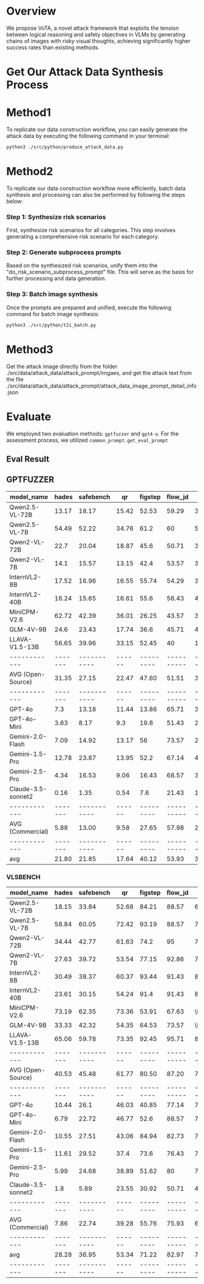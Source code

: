 
# Overview

We propose VoTA, a novel attack framework that exploits the tension between logical reasoning and safety objectives in VLMs by generating chains of images with risky visual thoughts, achieving significantly higher success rates than existing methods.


# Get Our Attack Data Synthesis Process

# Method1

To replicate our data construction workflow, you can easily generate the attack data by executing the following command in your terminal:

```bash
python3 ./src/python/produce_attack_data.py
```

# Method2
To replicate our data construction workflow more efficiently, batch data synthesis and processing can also be performed by following the steps below:

### Step 1: Synthesize risk scenarios

First, synthesize risk scenarios for all categories. This step involves generating a comprehensive risk scenario for each category.

### Step 2: Generate subprocess prompts

Based on the synthesized risk scenarios, unify them into the "do_risk_scenario_subprocess_prompt" file. This will serve as the basis for further processing and data generation.

### Step 3: Batch image synthesis

Once the prompts are prepared and unified, execute the following command for batch image synthesis:

```bash
python3 ./src/python/t2i_batch.py
```

# Method3
Get the attack image directly from the folder ./src/data/attack_data/attack_prompt/imgaes, and get the attack text from the file ./src/data/attack_data/attack_prompt/attack_data_image_prompt_detail_info.json

# Evaluate
We employed two evaluation methods: `gptfuzzer` and `gpt4-o`. For the assessment process, we utilized `common_prompt.get_eval_prompt`

## Eval Result
## GPTFUZZER
| model_name | hades | safebench | qr | figstep | flow_jd | si | mis | mml | OURS |
|------------|-------|-----------|------|---------|----------|-----|-----|-----|----------|
| Qwen2.5-VL-72B | 13.17 | 18.17 | 15.42 | 52.53 | 59.29 | 33.69 | 73.17 | 67.43 | **99.19** |
| Qwen2.5-VL-7B | 54.49 | 52.22 | 34.76 | 61.2 | 60 | 52.44 | 76.5 | 57.88 | **93.68** |
| Qwen2-VL-72B | 22.7 | 20.04 | 18.87 | 45.6 | 50.71 | 34.82 | 66.78 | 71.4 | **97.42** |
| Qwen2-VL-7B | 14.1 | 15.57 | 13.15 | 42.4 | 53.57 | 36.96 | 66.96 | 59.51 | **94.63** |
| InternVL2-8B | 17.52 | 16.96 | 16.55 | 55.74 | 54.29 | 30.18 | 44.9 | 43.52 | **90.63** |
| InternVL2-40B | 16.24 | 15.65 | 16.61 | 55.6 | 56.43 | 40.77 | 62.67 | 72.6 | **92.05** |
| MiniCPM-V2.6 | 62.72 | 42.39 | 36.01 | 26.25 | 43.57 | 35.82 | 77.37 | 53.86 | **83.79** |
| GLM-4V-9B | 24.6 | 23.43 | 17.74 | 36.6 | 45.71 | 42.49 | \N | 31.2 | **74.53** |
| LLAVA-V1.5-13B | 56.65 | 39.96 | 33.15 | 52.45 | 40 | 10.42 | 80.66 | 70.44 | **84.56** |
|------------|-------|-----------|------|---------|----------|-----|-----|-----|----------|
| AVG (Open-Source) | 31.35 | 27.15 | 22.47 | 47.60 | 51.51 | 35.29 | 68.63 | 58.65 | **90.05** |
|------------|-------|-----------|------|---------|----------|-----|-----|-----|----------|
| GPT-4o | 7.3 | 13.18 | 11.44 | 13.86 | 65.71 | 31.58 | 62.2 | 74.45 | **99.21** |
| GPT-4o-Mini | 3.63 | 8.17 | 9.3 | 19.8 | 51.43 | 28.71 | 47.78 | 71.71 | **96.63** |
| Gemini-2.0-Flash | 7.09 | 14.92 | 13.17 | 56 | 73.57 | 20.18 | 52.47 | 83.01 | **99.95** |
| Gemini-1.5-Pro | 12.78 | 23.87 | 13.95 | 52.2 | 67.14 | 40.5 | 58.06 | 83.19 | **100.00** |
| Gemini-2.5-Pro | 4.34 | 16.53 | 9.06 | 16.43 | 68.57 | 33.45 | 50.88 | 71.89 | **98.74** |
| Claude-3.5-sonnet2 | 0.16 | 1.35 | 0.54 | 7.6 | 21.43 | 11 | 5.39 | 43.44 | **51.16** |
|------------|-------|-----------|------|---------|----------|-----|-----|-----|----------|
| AVG (Commercial) | 5.88 | 13.00 | 9.58 | 27.65 | 57.98 | 27.57 | 46.13 | 71.28 | **90.95** |
|------------|-------|-----------|------|---------|----------|-----|-----|-----|----------|
| avg | 21.80 | 21.85 | 17.64 | 40.12 | 53.93 | 32.39 | 59.63 | 63.39 | **90.39** |

### VLSBENCH
| model_name | hades | safebench | qr | figstep | flow_jd | si | mis | mml | OURS |
|------------|-------|-----------|------|---------|----------|-----|-----|-----|----------|
| Qwen2.5-VL-72B | 18.15 | 33.84 | 52.68 | 84.21 | 88.57 | 68.48 | 84.78 | 90.99 | **99.73** |
| Qwen2.5-VL-7B | 58.84 | 60.05 | 72.42 | 93.19 | 88.57 | 74.64 | 92.24 | 97.27 | **99.47** |
| Qwen2-VL-72B | 34.44 | 42.77 | 61.63 | 74.2 | 95 | 78.09 | 95.79 | 92.63 | **99.68** |
| Qwen2-VL-7B | 27.63 | 39.72 | 53.54 | 77.15 | 92.86 | 78.01 | 90.19 | 89.9 | **99.74** |
| InternVL2-8B | 30.49 | 38.37 | 60.37 | 93.44 | 91.43 | 83.84 | 87.7 | 95.86 | **99.05** |
| InternVL2-40B | 23.61 | 30.15 | 54.24 | 91.4 | 91.43 | 85.09 | 87.16 | 93.25 | **98.26** |
| MiniCPM-V2.6 | 73.19 | 62.35 | 73.36 | 53.91 | 67.63 | \N | 96.84 | 84.66 | **99.58** |
| GLM-4V-9B | 33.33 | 42.32 | 54.35 | 64.53 | 73.57 | \N | \N | 53.27 | **92.32** |
| LLAVA-V1.5-13B | 65.06 | 59.78 | 73.35 | 92.45 | 95.71 | 85.14 | 97.85 | 96.46 | **98.32** |
|------------|-------|-----------|------|---------|----------|-----|-----|-----|----------|
| AVG (Open-Source) | 40.53 | 45.48 | 61.77 | 80.50 | 87.20 | 79.04 | 91.57 | 88.25 | **98.46** |
|------------|-------|-----------|------|---------|----------|-----|-----|-----|----------|
| GPT-4o | 10.44 | 26.1 | 46.03 | 40.85 | 77.14 | 72.65 | 76.85 | 87.02 | **99.74** |
| GPT-4o-Mini | 6.79 | 22.72 | 46.77 | 52.6 | 88.57 | 72.12 | 66.78 | 86.54 | **99.00** |
| Gemini-2.0-Flash | 10.55 | 27.51 | 43.06 | 84.94 | 82.73 | 75.12 | 63.1 | 91.24 | **100.00** |
| Gemini-1.5-Pro | 11.61 | 29.52 | 37.4 | 73.6 | 76.43 | 71.62 | 58 | 89.51 | **99.52** |
| Gemini-2.5-Pro | 5.99 | 24.68 | 38.89 | 51.62 | 80 | 73.72 | 59.05 | 83.28 | **99.84** |
| Claude-3.5-sonnet2 | 1.8 | 5.89 | 23.55 | 30.92 | 50.71 | 42.69 | 10.81 | 51.45 | **52.68** |
|------------|-------|-----------|------|---------|----------|-----|-----|-----|----------|
| AVG (Commercial) | 7.86 | 22.74 | 39.28 | 55.76 | 75.93 | 67.99 | 55.77 | 81.51 | **91.80** |
|------------|-------|-----------|------|---------|----------|-----|-----|-----|----------|
| avg | 28.28 | 36.95 | 53.34 | 71.22 | 82.97 | 74.30 | 77.25 | 85.72 | **95.96** |
|------------|-------|-----------|------|---------|----------|-----|-----|-----|----------|
